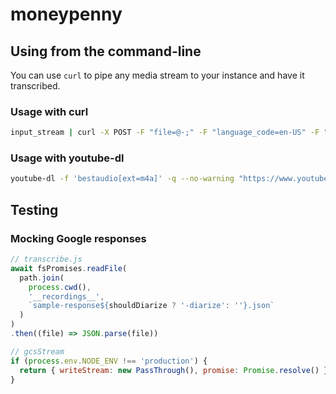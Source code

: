 # moneypenny

## Using from the command-line

You can use `curl` to pipe any media stream to your instance and have it transcribed.

### Usage with curl

``` sh
input_stream | curl -X POST -F "file=@-;" -F "language_code=en-US" -F "speaker_count=1" -F "interaction_type=PROFESSIONALLY_PRODUCED" http://localhost:3000/transcribe > output.srt
```

### Usage with youtube-dl

``` sh
youtube-dl -f 'bestaudio[ext=m4a]' -q --no-warning "https://www.youtube.com/watch?v={id}" -o - | curl -X POST -F "file=@-;" -F "language_code=en-US" -F "speaker_count=1" -F "interaction_type=PROFESSIONALLY_PRODUCED" http://localhost:3000/transcribe > {id}.srt
```

## Testing

### Mocking Google responses

``` js
// transcribe.js
await fsPromises.readFile(
  path.join(
    process.cwd(),
    '__recordings__',
    `sample-response${shouldDiarize ? '-diarize': ''}.json`
  )
)
.then((file) => JSON.parse(file))

// gcsStream
if (process.env.NODE_ENV !== 'production') {
  return { writeStream: new PassThrough(), promise: Promise.resolve() };
}
```
